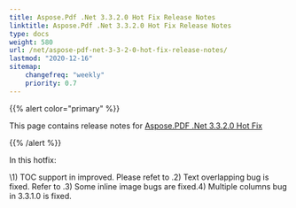 ```yaml
---
title: Aspose.Pdf .Net 3.3.2.0 Hot Fix Release Notes
linktitle: Aspose.Pdf .Net 3.3.2.0 Hot Fix Release Notes
type: docs
weight: 580
url: /net/aspose-pdf-net-3-3-2-0-hot-fix-release-notes/
lastmod: "2020-12-16"
sitemap:
    changefreq: "weekly"
    priority: 0.7
---
```


{{% alert color="primary" %}} 

This page contains release notes for [Aspose.PDF .Net 3.3.2.0 Hot Fix](http://www.aspose.com/downloads/pdf/net/new-releases/aspose.pdf-.net-3.3.2.0-hot-fix/)

{{% /alert %}} 

In this hotfix: 

\1) TOC support in improved. Please refet to .2) Text overlapping bug is fixed. Refer to .3) Some inline image bugs are fixed.4) Multiple columns bug in 3.3.1.0 is fixed.
